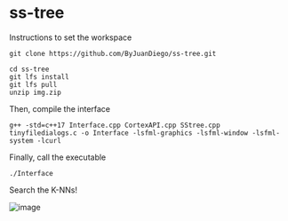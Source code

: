 # ss-tree

Instructions to set the workspace

```ssh 
git clone https://github.com/ByJuanDiego/ss-tree.git

cd ss-tree
git lfs install
git lfs pull
unzip img.zip
```

Then, compile the interface

```ssh
g++ -std=c++17 Interface.cpp CortexAPI.cpp SStree.cpp tinyfiledialogs.c -o Interface -lsfml-graphics -lsfml-window -lsfml-system -lcurl
```

Finally, call the executable

```ssh
./Interface
```

Search the K-NNs!

![image](https://github.com/ByJuanDiego/ss-tree/assets/79115974/323a2c25-2300-4ece-80eb-65fe263224d0)
